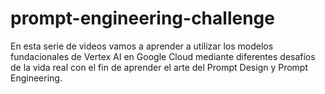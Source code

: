 # prompt-engineering-challenge
En esta serie de videos vamos a aprender a utilizar los modelos fundacionales de Vertex AI en Google Cloud mediante diferentes desafíos de la vida real con el fin de aprender el arte del Prompt Design y Prompt Engineering.
